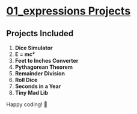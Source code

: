 # **[01_expressions Projects](https://colab.research.google.com/drive/1PbbkFUy7YF3-CkS61d8jSoo_emKF_E55?usp=sharing)**


## **Projects Included**
1. **Dice Simulator** 
2. **E = mc²** 
3. **Feet to Inches Converter**
4. **Pythagorean Theorem**   
5. **Remainder Division** 
6. **Roll Dice** 
7. **Seconds in a Year** 
8. **Tiny Mad Lib**


Happy coding! 🚀  
